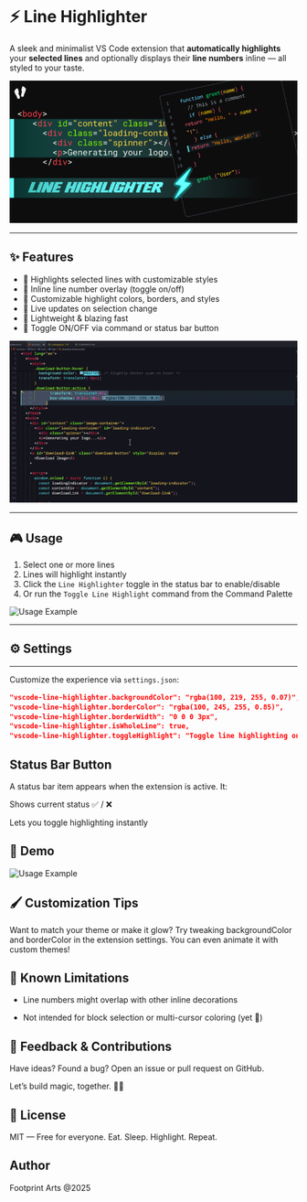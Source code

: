 # ⚡ Line Highlighter

A sleek and minimalist VS Code extension that **automatically highlights** your **selected lines** and optionally displays their **line numbers** inline — all styled to your taste.

![Banner](assets/banner.png)

---

## ✨ Features

- 🔹 Highlights selected lines with customizable styles
- 🔹 Inline line number overlay (toggle on/off)
- 🔹 Customizable highlight colors, borders, and styles
- 🔹 Live updates on selection change
- 🔹 Lightweight & blazing fast
- 🔹 Toggle ON/OFF via command or status bar button

![Features Preview](assets/preview-1.gif)

---

## 🎮 Usage

1. Select one or more lines
2. Lines will highlight instantly
3. Click the `Line Highlighter` toggle in the status bar to enable/disable
4. Or run the `Toggle Line Highlight` command from the Command Palette

![Usage Example](assets/preview-3.gif)

---

## ⚙️ Settings

---

Customize the experience via `settings.json`:

```json
"vscode-line-highlighter.backgroundColor": "rgba(100, 219, 255, 0.07)",
"vscode-line-highlighter.borderColor": "rgba(100, 245, 255, 0.85)",
"vscode-line-highlighter.borderWidth": "0 0 0 3px",
"vscode-line-highlighter.isWholeLine": true,
"vscode-line-highlighter.toggleHighlight": "Toggle line highlighting on/off"

```

## Status Bar Button

A status bar item appears when the extension is active. It:

Shows current status ✅ / ❌

Lets you toggle highlighting instantly

## 🚀 Demo

![Usage Example](assets/preview-3.gif)

## 🖌️ Customization Tips

Want to match your theme or make it glow?
Try tweaking backgroundColor and borderColor in the extension settings. You can even animate it with custom themes!

## 🧪 Known Limitations

- Line numbers might overlap with other inline decorations

- Not intended for block selection or multi-cursor coloring (yet 👀)

## 💬 Feedback & Contributions

Have ideas? Found a bug?
Open an issue or pull request on GitHub.

Let’s build magic, together. 🔮✨

## 🧾 License

MIT — Free for everyone. Eat. Sleep. Highlight. Repeat.

## Author

Footprint Arts @2025
